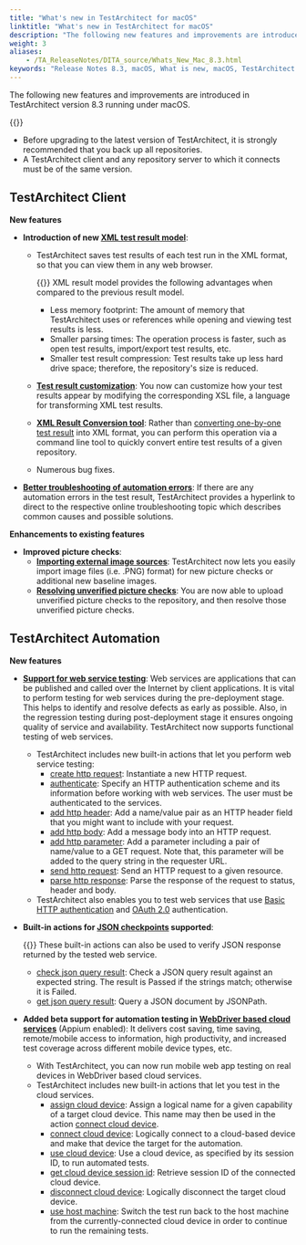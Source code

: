 ```yaml
--- 
title: "What's new in TestArchitect for macOS"
linktitle: "What's new in TestArchitect for macOS"
description: "The following new features and improvements are introduced in TestArchitect version 8.3 running under macOS."
weight: 3
aliases: 
    - /TA_ReleaseNotes/DITA_source/Whats_New_Mac_8.3.html
keywords: "Release Notes 8.3, macOS, What is new, macOS, TestArchitect 8.3, TestArchitect 8.3, what is new, macOS"
---
```


The following new features and improvements are introduced in TestArchitect version 8.3 running under macOS.

{{<remember>}}

-   Before upgrading to the latest version of TestArchitect, it is strongly recommended that you back up all repositories.
-   A TestArchitect client and any repository server to which it connects must be of the same version.

## TestArchitect Client

**New features**

-   **Introduction of new [XML test result model](/TA_Help/Topics/Test_result.html)**:
    -   TestArchitect saves test results of each test run in the XML format, so that you can view them in any web browser.

        {{<important>}} XML result model provides the following advantages when compared to the previous result model.

        -   Less memory footprint: The amount of memory that TestArchitect uses or references while opening and viewing test results is less.
        -   Smaller parsing times: The operation process is faster, such as open test results, import/export test results, etc.
        -   Smaller test result compression: Test results take up less hard drive space; therefore, the repository's size is reduced.
    -   [**Test result customization**](/TA_Help/Topics/ug_customizing_XML_report.html): You now can customize how your test results appear by modifying the corresponding XSL file, a language for transforming XML test results.
    -   **[XML Result Conversion tool](/TA_Help/Topics/ug_XML_result_conversion_tool.html)**: Rather than [converting one-by-one test result](/TA_Help/Topics/ug_XML_result_conversion.html) into XML format, you can perform this operation via a command line tool to quickly convert entire test results of a given repository.
    -   Numerous bug fixes.
-   **[Better troubleshooting of automation errors](/TA_FAQ/Topics/faq.automation_error.html)**: If there are any automation errors in the test result, TestArchitect provides a hyperlink to direct to the respective online troubleshooting topic which describes common causes and possible solutions.

**Enhancements to existing features**

-   **Improved picture checks**:
    -   **[Importing external image sources](/TA_Help/Topics/ug_picture_checks_importing_images.html)**: TestArchitect now lets you easily import image files \(i.e. .PNG\) format\) for new picture checks or additional new baseline images.
    -   **[Resolving unverified picture checks](/TA_Help/Topics/ug_Resolving_unverfied_picture_checks.html)**: You are now able to upload unverified picture checks to the repository, and then resolve those unverified picture checks.

## TestArchitect Automation

**New features**

-   **[Support for web service testing](/TA_Automation/Topics/aut_testing_web_service.html)**: Web services are applications that can be published and called over the Internet by client applications. It is vital to perform testing for web services during the pre-deployment stage. This helps to identify and resolve defects as early as possible. Also, in the regression testing during post-deployment stage it ensures ongoing quality of service and availability. TestArchitect now supports functional testing of web services.
    -   TestArchitect includes new built-in actions that let you perform web service testing:
        -   [create http request](/TA_Automation/Topics/bia_create_http_request.html): Instantiate a new HTTP request.
        -   [authenticate](/TA_Automation/Topics/bia_authenticate.html): Specify an HTTP authentication scheme and its information before working with web services. The user must be authenticated to the services.
        -   [add http header](/TA_Automation/Topics/bia_add_http_header.html): Add a name/value pair as an HTTP header field that you might want to include with your request.
        -   [add http body](/TA_Automation/Topics/bia_add_http_body.html): Add a message body into an HTTP request.
        -   [add http parameter](/TA_Automation/Topics/bia_add_http_parameter.html): Add a parameter including a pair of name/value to a GET request. Note that, this parameter will be added to the query string in the requester URL.
        -   [send http request](/TA_Automation/Topics/bia_send_http_request.html): Send an HTTP request to a given resource.
        -   [parse http response](/TA_Automation/Topics/bia_parse_http_response.html): Parse the response of the request to status, header and body.
    -   TestArchitect also enables you to test web services that use [Basic HTTP authentication](https://tools.ietf.org/html/rfc7617) and [OAuth 2.0](https://oauth.net/2/) authentication.
-   **Built-in actions for [JSON checkpoints](/TA_Automation/Topics/bia_JSON.html) supported**:

    {{<note>}} These built-in actions can also be used to verify JSON response returned by the tested web service.

    -   [check json query result](/TA_Automation/Topics/bia_check_json_query_result.html): Check a JSON query result against an expected string. The result is Passed if the strings match; otherwise it is Failed.
    -   [get json query result](/TA_Automation/Topics/bia_get_json_query_result.html): Query a JSON document by JSONPath.
-   **Added beta support for automation testing in [WebDriver based cloud services](/TA_Automation/Topics/aut_app_cloud_testing.html)** \(Appium enabled\): It delivers cost saving, time saving, remote/mobile access to information, high productivity, and increased test coverage across different mobile device types, etc.
    -   With TestArchitect, you can now run mobile web app testing on real devices in WebDriver based cloud services.
    -   TestArchitect includes new built-in actions that let you test in the cloud services.
        -   [assign cloud device](/TA_Automation/Topics/bia_assign_cloud_device.html): Assign a logical name for a given capability of a target cloud device. This name may then be used in the action [connect cloud device](/TA_Automation/Topics/bia_connect_cloud_device.html).
        -   [connect cloud device](/TA_Automation/Topics/bia_connect_cloud_device.html): Logically connect to a cloud-based device and make that device the target for the automation.
        -   [use cloud device](/TA_Automation/Topics/bia_use_cloud_device.html): Use a cloud device, as specified by its session ID, to run automated tests.
        -   [get cloud device session id](/TA_Automation/Topics/bia_get_cloud_device_session_id.html): Retrieve session ID of the connected cloud device.
        -   [disconnect cloud device](/TA_Automation/Topics/bia_disconnect_cloud_device.html): Logically disconnect the target cloud device.
        -   [use host machine](/TA_Automation/Topics/bia_use_host_machine.html): Switch the test run back to the host machine from the currently-connected cloud device in order to continue to run the remaining tests.


